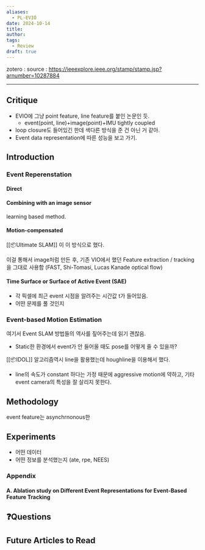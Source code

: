 ```yaml
---
aliases:
  - PL-EVIO
date: 2024-10-14
title: 
author: 
tags:
  - Review
draft: true
---
```


zotero : 
source : https://ieeexplore.ieee.org/stamp/stamp.jsp?arnumber=10287884

---
## Critique
- EVIO에 그냥 point feature, line feature를 붙인 논문인 듯.
	- event(point, line)+image(point)+IMU tightly coupled
- loop closure도 들어있긴 한데 색다른 방식을 준 건 아닌 거 같아.
- Event data representation에 따른 성능을 보고 가기.
## Introduction
### Event Reperenstation
#### Direct
#### Combining with an image sensor
learning based method.
#### Motion-compensated
[[📦️Ultimate SLAM]] 이 이 방식으로 했다.

이걸 통해서 image처럼 만든 후, 기존 VIO에서 했던 Feature extraction / tracking을 그대로 사용함 (FAST, Shi-Tomasi, Lucas Kanade optical flow)
#### Time Surface or Surface of Active Event (SAE)
- 각 픽셀에 최근 event 시점을 알려주는 시간값 t가 들어있음.
- 어떤 문제를 풀 것인지

### Event-based Motion Estimation
여기서 Event SLAM 방법들의 역사를 짚어주는데 읽기 괜찮음.

- Static한 환경에서 event가 안 들어올 때도 pose를 어떻게 줄 수 있을까?

[[📦️IDOL]] 알고리즘역시 line을 활용했는데 houghline을 이용해서 했다. 
-  line의 속도가 constant 하다는 가정 때문에 aggressive motion에 약하고, 기타 event camera의 특성을 잘 살리지 못한다. 
## Methodology
event feature는 asynchrnonous한 

## Experiments
- 어떤 데이터
- 어떤 정보를 분석했는지 (ate, rpe, NEES)



### Appendix
#### A. Ablation study on Different Event Representations for Event-Based Feature Tracking

## ❓️Questions

## Future Articles to Read

